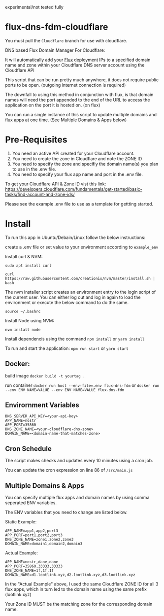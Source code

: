 experimental/not tested fully

# flux-dns-fdm-cloudflare

You must pull the `Cloudflare` branch for use with cloudflare.

DNS based Flux Domain Manager For Cloudflare:

It will automatically add your [Flux](https://runonflux.io) deployment IPs to a specified domain name and zone within your Cloudflare DNS server account using the Cloudflare API

This script that can be run pretty much anywhere, it does not require public ports to be open. (outgoing internet connection is required)

The downfall to using this method in conjunction with flux, is that domain names will need the port appended to the end of the URL to access the application on the port it is hosted on. (on flux)

You can run a single instance of this script to update multiple domains and flux apps at one time. (See Multiple Domains & Apps below)

# Pre-Requisites

1. You need an active API created for your Cloudflare account.
2. You need to create the zone in Cloudflare and note the ZONE ID
3. You need to specify the zone and specifiy the domain name(s) you plan to use in the .env file.
4. You need to specify your flux app name and port in the .env file.

To get your Cloudflare API & Zone ID vist this link: https://developers.cloudflare.com/fundamentals/get-started/basic-tasks/find-account-and-zone-ids/

Please see the example .env file to use as a template for gettting started.

# Install

To run this app in Ubuntu/Debain/Linux follow the below instructions:

create a .env file or set value to your environment according to `example_env`

Install curl & NVM:

`sudo apt install curl`

`curl https://raw.githubusercontent.com/creationix/nvm/master/install.sh | bash`

The nvm installer script creates an environment entry to the login script of the current user. You can either log out and log in again to load the environment or execute the below command to do the same.

`source ~/.bashrc`

Install Node using NVM:

`nvm install node`

Install dependencis using the command `npm install` or `yarn install`

To run and start the application:
`npm run start` or `yarn start`

## Docker:

build image
`docker build -t yourtag .`

run container
`docker run host --env-file=.env flux-dns-fdm`
or `docker run --env ENV_NAME=VALUE --env ENV_NAME=VALUE flux-dns-fdm`

## Envirornment Variables
```DNS_SERVER_ADDRESS=https://api.cloudflare.com/client/v4
DNS_SERVER_API_KEY=<your-api-key>
APP_NAME=nostr
APP_PORT=35860
DNS_ZONE_NAME=<your-cloudflare-dns-zone>
DOMAIN_NAME=<domain-name-that-matches-zone> 
```

## Cron Schedule

The script makes checks and updates every 10 minutes using a cron job.

You can update the cron expression on line 86 of `/src/main.js`

## Multiple Domains & Apps

You can specify multiple flux apps and domain names by using comma seperated ENV variables.

The ENV variables that you need to change are listed below.

Static Example:

```
APP_NAME=app1,app2,port3
APP_PORT=port1,port2,port3
DNS_ZONE_NAME=zone1,zone2,zone3
DOMAIN_NAME=domain1,domain2,domain3
```
Actual Example:
```
APP_NAME=nostr,dane,dane
APP_PORT=35860,33333,33333
DNS_ZONE_NAME=1f,1f,1f
DOMAIN_NAME=d1.lootlink.xyz,d2.lootlink.xyz,d3.lootlink.xyz
```
In the "Actual Example" above, I used the same Cloudflare ZONE ID for all 3 flux apps, which in turn led to the domain name using the same prefix (lootlink.xyz) 

Your Zone ID MUST be the matching zone for the corresponding domain name.
